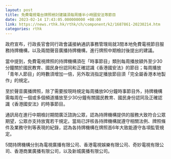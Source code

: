 ```yaml
---
layout: post
title: 免費電視電台牌照檢討建議須每周播半小時國安法等節目
date: 2023-02-14 17:43:05.000000000 +08:00
link: https://news.rthk.hk/rthk/ch/component/k2/1687861-20230214.htm
categories: rthk
---
```


政府宣布，行政長官會同行政會議接納通訊事務管理局就3間本地免費電視節目服務持牌機構，以及兩間聲音廣播持牌機構，進行牌照中期檢討後提出的建議。

當中提到，免費電視牌照的持牌機構須在「時事節目」類別每周播放額外至少30分鐘關於國民教育、國民身份認同和正確認識《香港國安法》的節目；每周播放「青年人節目」的時數須增加一倍，另外取消指定播放節目須「完全屬香港本地製作」的規定。

至於聲音廣播牌照，除了需要按現時規定每周播放90分鐘時事節目外，持牌機構需每周在一個或多個頻道播放至少30分鐘有關國民教育、國民身份認同及正確認識《香港國安法》的時事節目。

通訊局在進行中期檢討期間廣泛諮詢公眾，認為持牌機構提供的服務大致符合公眾期望，公眾亦支持放寬若干規定。當局已評核各持牌機構就遵守相關法例、牌照條件及業務守則等表現的紀錄，認為各持牌機構在牌照首6年大致能遵守各項監管規定。

5間持牌機構分別為電視廣播有限公司、香港電視娛樂有限公司、奇妙電視有限公司、香港商業廣播有限公司，以及新城廣播有限公司。
